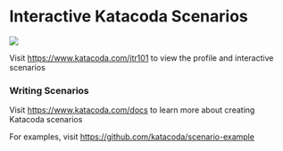 # Interactive Katacoda Scenarios

[![](http://shields.katacoda.com/katacoda/jtr101/count.svg)](https://www.katacoda.com/jtr101 "Get your profile on Katacoda.com")

Visit https://www.katacoda.com/jtr101 to view the profile and interactive scenarios

### Writing Scenarios
Visit https://www.katacoda.com/docs to learn more about creating Katacoda scenarios

For examples, visit https://github.com/katacoda/scenario-example
